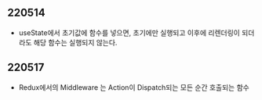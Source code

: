 ## 220514

- useState에서 초기값에 함수를 넣으면, 초기에만 실행되고 이후에 리렌더링이 되더라도 해당 함수는 실행되지 않는다. 


## 220517

- Redux에서의 Middleware 는 Action이 Dispatch되는 모든 순간 호출되는 함수
